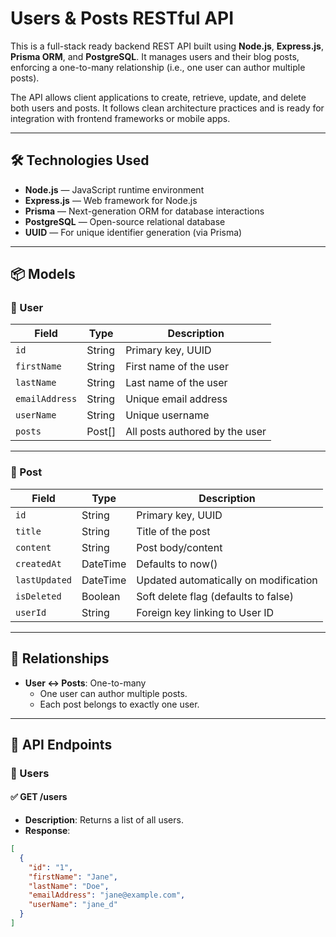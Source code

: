 # Users & Posts RESTful API

This is a full-stack ready backend REST API built using **Node.js**, **Express.js**, **Prisma ORM**, and **PostgreSQL**. It manages users and their blog posts, enforcing a one-to-many relationship (i.e., one user can author multiple posts).

The API allows client applications to create, retrieve, update, and delete both users and posts. It follows clean architecture practices and is ready for integration with frontend frameworks or mobile apps.

---

## 🛠️ Technologies Used

- **Node.js** — JavaScript runtime environment
- **Express.js** — Web framework for Node.js
- **Prisma** — Next-generation ORM for database interactions
- **PostgreSQL** — Open-source relational database
- **UUID** — For unique identifier generation (via Prisma)

---

## 📦 Models

### 🧑 User

| Field        | Type   | Description                          |
|--------------|--------|--------------------------------------|
| `id`         | String | Primary key, UUID                    |
| `firstName`  | String | First name of the user               |
| `lastName`   | String | Last name of the user                |
| `emailAddress` | String | Unique email address              |
| `userName`   | String | Unique username                      |
| `posts`      | Post[] | All posts authored by the user       |

---

### 📝 Post

| Field         | Type      | Description                           |
|---------------|-----------|---------------------------------------|
| `id`          | String    | Primary key, UUID                     |
| `title`       | String    | Title of the post                     |
| `content`     | String    | Post body/content                     |
| `createdAt`   | DateTime  | Defaults to now()                     |
| `lastUpdated` | DateTime  | Updated automatically on modification |
| `isDeleted`   | Boolean   | Soft delete flag (defaults to false)  |
| `userId`      | String    | Foreign key linking to User ID        |

---

## 🔗 Relationships

- **User ↔ Posts**: One-to-many
  - One user can author multiple posts.
  - Each post belongs to exactly one user.

---

## 🔌 API Endpoints

### 📍 Users

#### ✅ GET /users
- **Description**: Returns a list of all users.
- **Response**:
```json
[
  {
    "id": "1",
    "firstName": "Jane",
    "lastName": "Doe",
    "emailAddress": "jane@example.com",
    "userName": "jane_d"
  }
]
